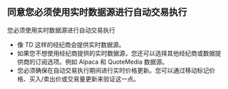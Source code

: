 ## 同意您必须使用实时数据源进行自动交易执行

您必须使用实时数据源进行自动交易执行
- 像 TD 这样的经纪商会提供实时数据源。
- 如果您不想使用经纪商提供的实时数据源，您还可以选择其他经纪商或数据提供商的订阅选项。例如 Alpaca 和 QuoteMedia 数据源。
- 您必须确保在自动交易执行期间进行实时价格更新。您可以通过移动标记价格、买入/卖出价或交易量更新来验证这一点。

